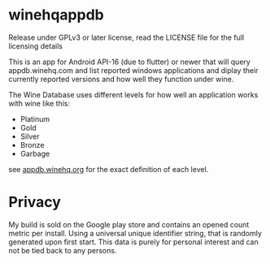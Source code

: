 winehqappdb
===========

Release under GPLv3 or later license, read the
LICENSE file for the full licensing details

This is an app for Android API-16 (due to flutter) or
newer that will query appdb.winehq.com and list
reported windows applications and diplay their
currently reported versions and how well they
function under wine.

The Wine Database uses different levels for how
well an application works with wine like this:
* Platinum
* Gold
* Silver
* Bronze
* Garbage

see [appdb.winehq.org](https://appdb.winehq.org/help/?sTopic=maintainer_ratings)
for the exact definition of each level.

Privacy
=======

My build is sold on the Google play store and contains an opened count metric per
install. Using a universal unique identifier string, that is randomly generated
upon first start. This data is purely for personal interest and can not be tied
back to any persons.

